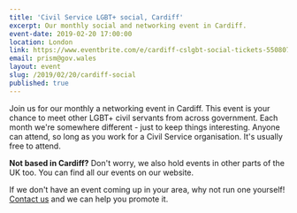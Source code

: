 ```yaml
---
title: 'Civil Service LGBT+ social, Cardiff'
excerpt: Our monthly social and networking event in Cardiff.
event-date: 2019-02-20 17:00:00
location: London
link: https://www.eventbrite.com/e/cardiff-cslgbt-social-tickets-55080755021?aff=ebdssbdestsearch
email: prism@gov.wales
layout: event
slug: /2019/02/20/cardiff-social
published: true
---
```

Join us for our monthly a networking event in Cardiff. This event is your chance to meet other LGBT+ civil servants from across government. Each month we're somewhere different - just to keep things interesting. Anyone can attend, so long as you work for a Civil Service organisation. It's usually free to attend.

**Not based in Cardiff?** Don't worry, we also hold events in other parts of the UK too. You can find all our events on our website.

If we don't have an event coming up in your area, why not run one yourself! [Contact us](/about/contact-us/) and we can help you promote it.
